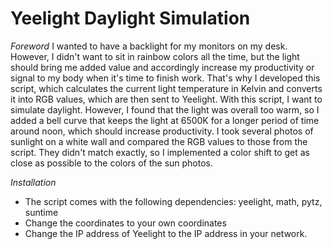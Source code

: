 # Yeelight Daylight Simulation

_Foreword_
I wanted to have a backlight for my monitors on my desk. However, I didn't want to sit in rainbow colors all the time, but the light should bring me added value and accordingly increase my productivity or signal to my body when it's time to finish work. That's why I developed this script, which calculates the current light temperature in Kelvin and converts it into RGB values, which are then sent to Yeelight. With this script, I want to simulate daylight. However, I found that the light was overall too warm, so I added a bell curve that keeps the light at 6500K for a longer period of time around noon, which should increase productivity.
I took several photos of sunlight on a white wall and compared the RGB values to those from the script. They didn't match exactly, so I implemented a color shift to get as close as possible to the colors of the sun photos.

_Installation_

- The script comes with the following dependencies: yeelight, math, pytz, suntime
- Change the coordinates to your own coordinates
- Change the IP address of Yeelight to the IP address in your network.
